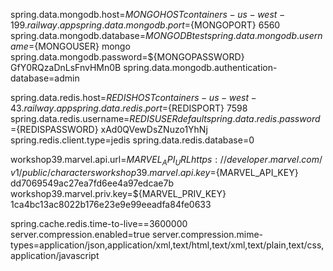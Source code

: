 spring.data.mongodb.host=${MONGOHOST} containers-us-west-199.railway.app
spring.data.mongodb.port=${MONGOPORT} 6560
spring.data.mongodb.database=${MONGODB} test
spring.data.mongodb.username=${MONGOUSER} mongo
spring.data.mongodb.password=${MONGOPASSWORD} GfY0RQzaDnLsFnvHMn0B
spring.data.mongodb.authentication-database=admin

spring.data.redis.host=${REDISHOST} containers-us-west-43.railway.app
spring.data.redis.port=${REDISPORT} 7598
spring.data.redis.username=${REDISUSER} default
spring.data.redis.password=${REDISPASSWORD} xAd0QVewDsZNuzo1YhNj
spring.redis.client.type=jedis
spring.data.redis.database=0

workshop39.marvel.api.url=${MARVEL_API_URL} https://developer.marvel.com/v1/public/characters
workshop39.marvel.api.key=${MARVEL_API_KEY} dd7069549ac27ea7fd6ee4a97edcae7b
workshop39.marvel.priv.key=${MARVEL_PRIV_KEY} 1ca4bc13ac8022b176e23e9e99eeadfa84fe0633

spring.cache.redis.time-to-live==3600000
server.compression.enabled=true
server.compression.mime-types=application/json,application/xml,text/html,text/xml,text/plain,text/css,application/javascript

